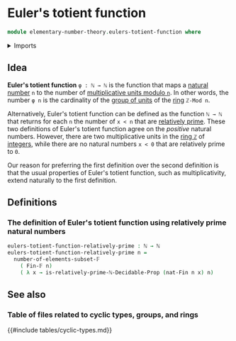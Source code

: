 # Euler's totient function

```agda
module elementary-number-theory.eulers-totient-function where
```

<details><summary>Imports</summary>

```agda
open import elementary-number-theory.natural-numbers
open import elementary-number-theory.relatively-prime-natural-numbers

open import univalent-combinatorics.decidable-subtypes
open import univalent-combinatorics.finite-types
open import univalent-combinatorics.standard-finite-types
```

</details>

## Idea

**Euler's totient function** `φ : ℕ → ℕ` is the function that maps a
[natural number](elementary-number-theory.natural-numbers.md) `n` to the number
of
[multiplicative units modulo `n`](elementary-number-theory.multiplicative-units-standard-cyclic-rings.md).
In other words, the number `φ n` is the cardinality of the
[group of units](ring-theory.groups-of-units-rings.md) of the
[ring](ring-theory.rings.md) `ℤ-Mod n`.

Alternatively, Euler's totient function can be defined as the function `ℕ → ℕ`
that returns for each `n` the number of `x < n` that are
[relatively prime](elementary-number-theory.relatively-prime-natural-numbers.md).
These two definitions of Euler's totient function agree on the _positive_
natural numbers. However, there are two multiplicative units in the
[ring `ℤ`](elementary-number-theory.ring-of-integers.md) of
[integers](elementary-number-theory.integers.md), while there are no natural
numbers `x < 0` that are relatively prime to `0`.

Our reason for preferring the first definition over the second definition is
that the usual properties of Euler's totient function, such as multiplicativity,
extend naturally to the first definition.

## Definitions

### The definition of Euler's totient function using relatively prime natural numbers

```agda
eulers-totient-function-relatively-prime : ℕ → ℕ
eulers-totient-function-relatively-prime n =
  number-of-elements-subset-𝔽
    ( Fin-𝔽 n)
    ( λ x → is-relatively-prime-ℕ-Decidable-Prop (nat-Fin n x) n)
```

## See also

### Table of files related to cyclic types, groups, and rings

{{#include tables/cyclic-types.md}}
